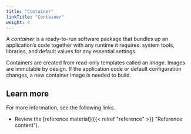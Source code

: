 ```yaml
---
title: "Container"
linkTitle: "Container"
weight: 4
---
```


A _container_ is a ready-to-run software package that bundles up an application’s code together with any runtime it requires: system tools, libraries, and default values for any essential settings.

Containers are created from read-only templates called an _image_. Images are immutable by design. If the application code or default configuration changes, a new container image is needed to build.

## Learn more

For more information, see the following links.

- Review the [reference material]({{< relref "reference" >}} "Reference content").
